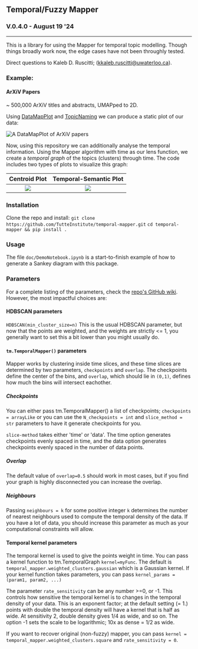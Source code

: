 ## Temporal/Fuzzy Mapper
### V.0.4.0 - August 19 '24
-----------------------------------------------
This is a library for using the Mapper for temporal topic modelling. Though things broadly work now, the edge cases have not been throughly tested.

Direct questions to Kaleb D. Ruscitti; (kkaleb.ruscitti@uwaterloo.ca).

### Example:
#### ArXiV Papers 
~ 500,000 ArXiV titles and abstracts, UMAPped to 2D.

Using [DataMapPlot](https://github.com/tutteinstitute/datamapplot) and [TopicNaming](https://github.com/tutteinstitute/topicnaming) we can produce a static plot of our data:

![A DataMapPlot of ArXiV papers](./doc/arxiv_static.png "A DataMapPlot of ArXiV Papers")

Now, using this repository we can additionally analyse the temporal information. Using the Mapper algorithm with time as our 
lens function, we create a *temporal graph* of the topics (clusters) through time. The code includes two types of plots
to visualize this graph:

Centroid Plot             |  Temporal-Semantic Plot
:-------------------------:|:-------------------------:
![](./doc/arxiv_centroids.png)  |  ![](./doc/arxiv_time.png)

### Installation
Clone the repo and install:
`git clone https://github.com/TutteInstitute/temporal-mapper.git`
`cd temporal-mapper && pip install .`


### Usage
The file `doc/DemoNotebook.ipynb` is a start-to-finish example of how to generate a Sankey diagram with this package.

### Parameters
For a complete listing of the parameters, check the [repo's GitHub wiki](https://github.com/TutteInstitute/temporal-mapper/wiki/API-Reference). 
However, the most impactful choices are:

#### HDBSCAN parameters

`HDBSCAN(min_cluster_size=n)`
This is the usual HDBSCAN parameter, but now that the points are weighted, and the weights are strictly <= 1, 
you generally want to set this a bit lower than you might usually do.

#### `tm.TemporalMapper()` parameters
Mapper works by clustering inside time slices, and these time slices are determined by two parameters, `checkpoints` and
`overlap`. The checkpoints define the center of the bins, and `overlap`, which should lie in `(0,1)`, defines how much
the bins will intersect eachother.

##### Checkpoints
You can either pass tm.TemporalMapper() a list of checkpoints;  `checkpoints = arrayLike`
or you can use the `N_checkpoints = int` and `slice_method = str` parameters to have it generate checkpoints for you.

`slice-method` takes either 'time' or 'data'. The time option generates checkpoints evenly spaced in time, and the data
option generates checkpoints evenly spaced in the number of data points.

##### Overlap
The default value of `overlap=0.5` should work in most cases, but if you find your graph is highly disconnected you can
increase the overlap.


##### Neighbours
Passing `neighbours = k` for some positive integer `k` determines the number of nearest neighbours used to compute the
temporal density of the data. If you have a lot of data, you should increase this parameter as much as your computational
constraints will allow.

#### Temporal kernel parameters 
The temporal kernel is used to give the points weight in time. You can pass a kernel function to tm.TemporalGraph
`kernel=myFunc`. The default is `temporal_mapper.weighted_clusters.gaussian` which is a Gaussian kernel. If your kernel
function takes parameters, you can pass `kernel_params = (param1, param2, ...)`

The parameter `rate_sensitivity` can be any number >=0, or -1. This controls how sensitive the temporal kernel is to 
changes in the temporal density of your data. This is an exponent factor; at the default setting (= 1.) points
with double the temporal density will have a kernel that is half as wide. At sensitivity 2, double density gives 1/4 as 
wide, and so on. The option -1 sets the scale to be logarithmic; 10x as dense = 1/2 as wide.

If you want to recover original (non-fuzzy) mapper, you can pass `kernel = temporal_mapper.weighted_clusters.square` and 
`rate_sensitivity = 0`.
